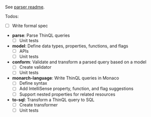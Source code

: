 See [parser readme](packages/parse/README.md).

Todos:

* [ ] Write formal spec
* **parse**: Parse ThinQL queries
  * [ ] Unit tests
* **model**: Define data types, properties, functions, and flags
  * [ ] APIs
  * [ ] Unit tests
* **conform**: Validate and transform a parsed query based on a model
  * [ ] Create validator
  * [ ] Unit tests
* **monarch-language**: Write ThinQL queries in Monaco
  * [ ] Define syntax
  * [ ] Add IntelliSense property, function, and flag suggestions
  * [ ] Support nested properties for related resources
* **to-sql**: Transform a ThinQL query to SQL
  * [ ] Create transformer
  * [ ] Unit tests
